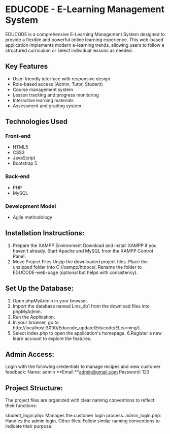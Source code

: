 # EDUCODE - E-Learning Management System


EDUCODE is a comprehensive E-Learning Management System designed to provide a flexible and powerful online learning experience. This web-based application implements modern e-learning trends, allowing users to follow a structured curriculum or select individual lessons as needed.

## Key Features

- User-friendly interface with responsive design
- Role-based access (Admin, Tutor, Student)
- Course management system
- Lesson tracking and progress monitoring
- Interactive learning materials
- Assessment and grading system

## Technologies Used

### Front-end
- HTML5
- CSS3
- JavaScript
- Bootstrap 5

### Back-end
- PHP
- MySQL

### Development Model
- Agile methodology

## Installation Instructions:

1. Prepare the XAMPP Environment
Download and install XAMPP if you haven't already.
Start Apache and MySQL from the XAMPP Control Panel.
2. Move Project Files
Unzip the downloaded project files.
Place the unzipped folder into C://xampp/htdocs/.
Rename the folder to EDUCODE-web-page (optional but helps with consistency).

## Set Up the Database:
1. Open phpMyAdmin in your browser.
2. Import the database named Lms_db1 from the download files into phpMyAdmin.
3. Run the Application.
4. In your browser, go to http://localhost:3000/Educode_update/Educode/ELearning/).
5. Select index.php to open the application's homepage.
6.Register a new learn account to explore the features.

## Admin Access:
Login with the following credentials to manage recipes and view customer feedback:
Name: admin
**Email:**admin@gmail.com
Password: 123

## Project Structure:
The project files are organized with clear naming conventions to reflect their functions:

student_login.php: Manages the customer login process.
admin_login.php: Handles the admin login.
Other files: Follow similar naming conventions to indicate their purpose.

